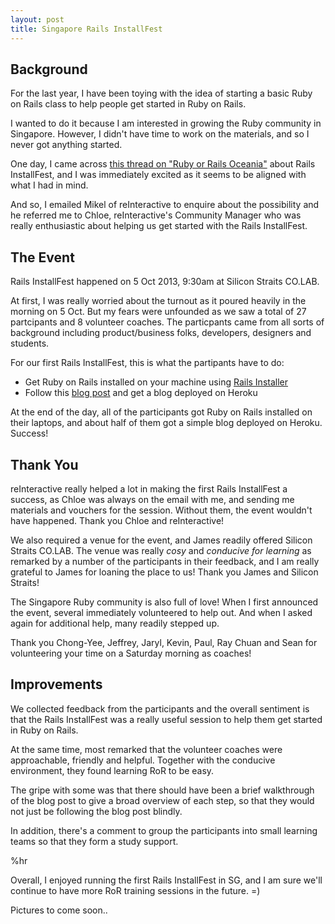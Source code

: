 ```yaml
---
layout: post
title: Singapore Rails InstallFest
---
```


## Background

For the last year, I have been toying with the idea of starting a basic Ruby on Rails class to help people get started in Ruby on Rails.

I wanted to do it because I am interested in growing the Ruby community in Singapore.
However, I didn't have time to work on the materials, and so I never got anything started.

One day, I came across [this thread on "Ruby or Rails Oceania"](https://groups.google.com/forum/#!topic/rails-oceania/8pXB_JP7SbY)
about Rails InstallFest, and I was immediately excited as it seems to be aligned with what I had in mind.

And so, I emailed Mikel of reInteractive to enquire about the possibility and he referred me to Chloe, reInteractive's Community Manager
who was really enthusiastic about helping us get started with the Rails InstallFest.

## The Event

Rails InstallFest happened on 5 Oct 2013, 9:30am at Silicon Straits CO.LAB.

At first, I was really worried about the turnout as it poured heavily in the morning on 5 Oct.
But my fears were unfounded as we saw a total of 27 partcipants and 8 volunteer coaches.
The particpants came from all sorts of background including product/business folks, developers, designers and students.

For our first Rails InstallFest, this is what the partipants have to do:

- Get Ruby on Rails installed on your machine using [Rails Installer](http://railsinstaller.org)
- Follow this [blog post](http://blog.reinterative.net/posts/32) and get a blog deployed on Heroku

At the end of the day, all of the participants got Ruby on Rails installed on their laptops,
and about half of them got a simple blog deployed on Heroku. Success!

## Thank You

reInteractive really helped a lot in making the first Rails InstallFest a success,
as Chloe was always on the email with me, and sending me materials and vouchers for the session.
Without them, the event wouldn't have happened. Thank you Chloe and reInteractive!

We also required a venue for the event, and James readily offered Silicon Straits CO.LAB.
The venue was really _cosy_ and _conducive for learning_ as remarked by a number of the participants in their feedback,
and I am really grateful to James for loaning the place to us! Thank you James and Silicon Straits!

The Singapore Ruby community is also full of love!
When I first announced the event, several immediately volunteered to help out.
And when I asked again for additional help, many readily stepped up.

Thank you Chong-Yee, Jeffrey, Jaryl, Kevin, Paul, Ray Chuan and Sean
for volunteering your time on a Saturday morning as coaches!

## Improvements

We collected feedback from the participants and the overall sentiment is that
the Rails InstallFest was a really useful session to help them get started in Ruby on Rails.

At the same time, most remarked that the volunteer coaches were approachable, friendly and helpful.
Together with the conducive environment, they found learning RoR to be easy.

The gripe with some was that there should have been a brief walkthrough of the blog post to give a broad overview of each step,
so that they would not just be following the blog post blindly.

In addition, there's a comment to group the participants into small learning teams so that they form a study support.

%hr

Overall, I enjoyed running the first Rails InstallFest in SG,
and I am sure we'll continue to have more RoR training sessions in the future. =)

Pictures to come soon..

